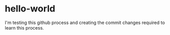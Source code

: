 # hello-world
I'm testing this github process and creating the commit changes required to learn this process. 
